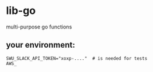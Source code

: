 # lib-go
multi-purpose go functions


## your environment:
```
SWU_SLACK_API_TOKEN="xoxp-...."  # is needed for tests
AWS_
```